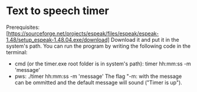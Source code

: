 # Text to speech timer
Prerequisites: [https://sourceforge.net/projects/espeak/files/espeak/espeak-1.48/setup_espeak-1.48.04.exe/download] Download it and put it in the system's path.
You can run the program by writing the following code in the terminal:
- cmd (or the timer.exe root folder is in system's path): timer hh:mm:ss -m 'message' 
- pws: ./timer hh:mm:ss -m 'message'
The flag "-m: with the message can be ommitted and the default message will sound ("Timer is up").
